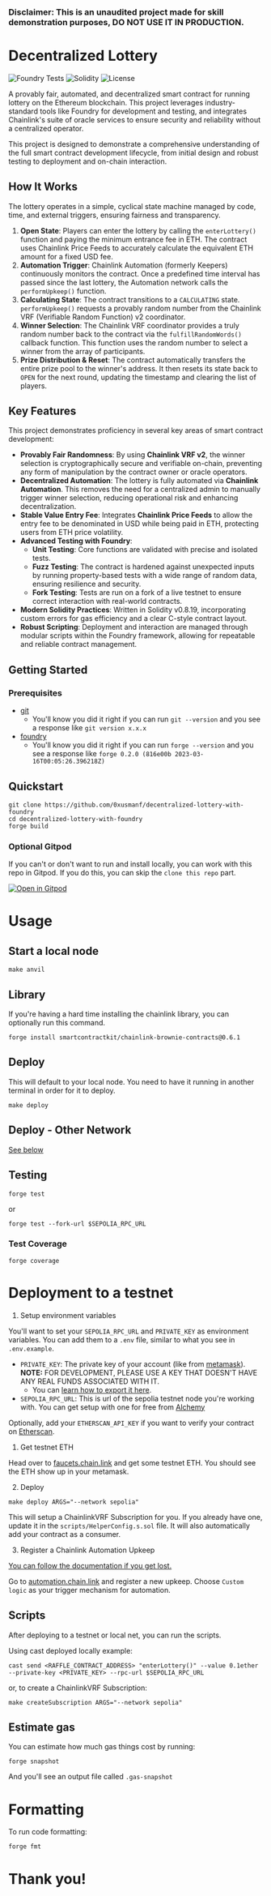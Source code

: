 <!-- @format -->

### Disclaimer: This is an unaudited project made for skill demonstration purposes, DO NOT USE IT IN PRODUCTION.

# Decentralized Lottery

![Foundry Tests](https://img.shields.io/badge/Foundry-Tests%20Passing-brightgreen) ![Solidity](https://img.shields.io/badge/Solidity-v0.8.19-blue) ![License](https://img.shields.io/badge/License-MIT-green)

A provably fair, automated, and decentralized smart contract for running lottery on the Ethereum blockchain. This project leverages industry-standard tools like Foundry for development and testing, and integrates Chainlink's suite of oracle services to ensure security and reliability without a centralized operator.

This project is designed to demonstrate a comprehensive understanding of the full smart contract development lifecycle, from initial design and robust testing to deployment and on-chain interaction.

## How It Works

The lottery operates in a simple, cyclical state machine managed by code, time, and external triggers, ensuring fairness and transparency.

1.  **Open State**: Players can enter the lottery by calling the `enterLottery()` function and paying the minimum entrance fee in ETH. The contract uses Chainlink Price Feeds to accurately calculate the equivalent ETH amount for a fixed USD fee.
2.  **Automation Trigger**: Chainlink Automation (formerly Keepers) continuously monitors the contract. Once a predefined time interval has passed since the last lottery, the Automation network calls the `performUpkeep()` function.
3.  **Calculating State**: The contract transitions to a `CALCULATING` state. `performUpkeep()` requests a provably random number from the Chainlink VRF (Verifiable Random Function) v2 coordinator.
4.  **Winner Selection**: The Chainlink VRF coordinator provides a truly random number back to the contract via the `fulfillRandomWords()` callback function. This function uses the random number to select a winner from the array of participants.
5.  **Prize Distribution & Reset**: The contract automatically transfers the entire prize pool to the winner's address. It then resets its state back to `OPEN` for the next round, updating the timestamp and clearing the list of players.

## Key Features

This project demonstrates proficiency in several key areas of smart contract development:

*   **Provably Fair Randomness**: By using **Chainlink VRF v2**, the winner selection is cryptographically secure and verifiable on-chain, preventing any form of manipulation by the contract owner or oracle operators.
*   **Decentralized Automation**: The lottery is fully automated via **Chainlink Automation**. This removes the need for a centralized admin to manually trigger winner selection, reducing operational risk and enhancing decentralization.
*   **Stable Value Entry Fee**: Integrates **Chainlink Price Feeds** to allow the entry fee to be denominated in USD while being paid in ETH, protecting users from ETH price volatility.
*   **Advanced Testing with Foundry**:
    *   **Unit Testing**: Core functions are validated with precise and isolated tests.
    *   **Fuzz Testing**: The contract is hardened against unexpected inputs by running property-based tests with a wide range of random data, ensuring resilience and security.
    *   **Fork Testing**: Tests are run on a fork of a live testnet to ensure correct interaction with real-world contracts.
*   **Modern Solidity Practices**: Written in Solidity v0.8.19, incorporating custom errors for gas efficiency and a clear C-style contract layout.
*   **Robust Scripting**: Deployment and interaction are managed through modular scripts within the Foundry framework, allowing for repeatable and reliable contract management.

## Getting Started

### Prerequisites

- [git](https://git-scm.com/book/en/v2/Getting-Started-Installing-Git)
  - You'll know you did it right if you can run `git --version` and you see a response like `git version x.x.x`
- [foundry](https://getfoundry.sh/)
  - You'll know you did it right if you can run `forge --version` and you see a response like `forge 0.2.0 (816e00b 2023-03-16T00:05:26.396218Z)`

## Quickstart

```
git clone https://github.com/0xusmanf/decentralized-lottery-with-foundry
cd decentralized-lottery-with-foundry
forge build
```

### Optional Gitpod

If you can't or don't want to run and install locally, you can work with this repo in Gitpod. If you do this, you can skip the `clone this repo` part.

[![Open in Gitpod](https://gitpod.io/button/open-in-gitpod.svg)](https://gitpod.io/#github.com/ChainAccelOrg/foundry-smart-contract-lottery-f23)

# Usage

## Start a local node

```
make anvil
```

## Library

If you're having a hard time installing the chainlink library, you can optionally run this command. 

```
forge install smartcontractkit/chainlink-brownie-contracts@0.6.1
```

## Deploy

This will default to your local node. You need to have it running in another terminal in order for it to deploy.

```
make deploy
```

## Deploy - Other Network

[See below](#deployment-to-a-testnet-or-mainnet)

## Testing

```
forge test
```

or

```
forge test --fork-url $SEPOLIA_RPC_URL
```

### Test Coverage

```
forge coverage
```

# Deployment to a testnet

1. Setup environment variables

You'll want to set your `SEPOLIA_RPC_URL` and `PRIVATE_KEY` as environment variables. You can add them to a `.env` file, similar to what you see in `.env.example`.

- `PRIVATE_KEY`: The private key of your account (like from [metamask](https://metamask.io/)). **NOTE:** FOR DEVELOPMENT, PLEASE USE A KEY THAT DOESN'T HAVE ANY REAL FUNDS ASSOCIATED WITH IT.
  - You can [learn how to export it here](https://metamask.zendesk.com/hc/en-us/articles/360015289632-How-to-Export-an-Account-Private-Key).
- `SEPOLIA_RPC_URL`: This is url of the sepolia testnet node you're working with. You can get setup with one for free from [Alchemy](https://alchemy.com/?a=673c802981)

Optionally, add your `ETHERSCAN_API_KEY` if you want to verify your contract on [Etherscan](https://etherscan.io/).

1. Get testnet ETH

Head over to [faucets.chain.link](https://faucets.chain.link/) and get some testnet ETH. You should see the ETH show up in your metamask.

2. Deploy

```
make deploy ARGS="--network sepolia"
```

This will setup a ChainlinkVRF Subscription for you. If you already have one, update it in the `scripts/HelperConfig.s.sol` file. It will also automatically add your contract as a consumer.

3. Register a Chainlink Automation Upkeep

[You can follow the documentation if you get lost.](https://docs.chain.link/chainlink-automation/compatible-contracts)

Go to [automation.chain.link](https://automation.chain.link/new) and register a new upkeep. Choose `Custom logic` as your trigger mechanism for automation.

## Scripts

After deploying to a testnet or local net, you can run the scripts.

Using cast deployed locally example:

```
cast send <RAFFLE_CONTRACT_ADDRESS> "enterLottery()" --value 0.1ether --private-key <PRIVATE_KEY> --rpc-url $SEPOLIA_RPC_URL
```

or, to create a ChainlinkVRF Subscription:

```
make createSubscription ARGS="--network sepolia"
```

## Estimate gas

You can estimate how much gas things cost by running:

```
forge snapshot
```

And you'll see an output file called `.gas-snapshot`

# Formatting

To run code formatting:

```
forge fmt
```

# Thank you!
